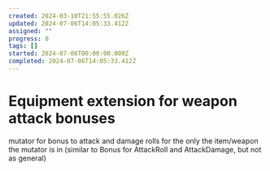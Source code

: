 ```yaml
---
created: 2024-03-10T21:55:55.026Z
updated: 2024-07-06T14:05:33.412Z
assigned: ""
progress: 0
tags: []
started: 2024-07-06T00:00:00.000Z
completed: 2024-07-06T14:05:33.412Z
---
```


# Equipment extension for weapon attack bonuses

mutator for bonus to attack and damage rolls for the only the item/weapon the mutator is in (similar to Bonus for AttackRoll and AttackDamage, but not as general)
